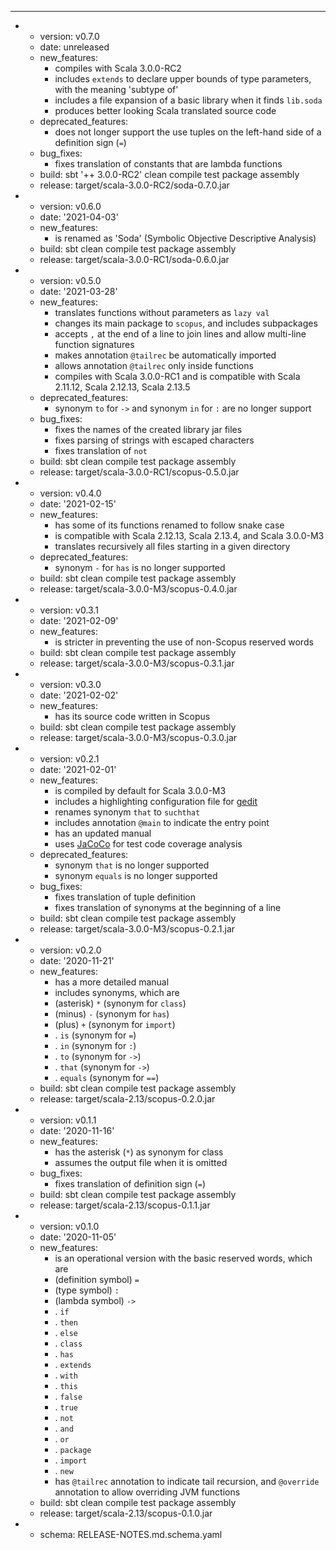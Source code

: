 ---
- - version: v0.7.0
  - date: unreleased
  - new_features:
    - compiles with Scala 3.0.0-RC2
    - includes `extends` to declare upper bounds of type parameters, with the meaning 'subtype of'
    - includes a file expansion of a basic library when it finds `lib.soda`
    - produces better looking Scala translated source code
  - deprecated_features:
    - does not longer support the use tuples on the left-hand side of a definition sign (`=`)
  - bug_fixes:
    - fixes translation of constants that are lambda functions
  - build: sbt '++ 3.0.0-RC2' clean compile test package assembly
  - release: target/scala-3.0.0-RC2/soda-0.7.0.jar
- - version: v0.6.0
  - date: '2021-04-03'
  - new_features:
    - is renamed as 'Soda' (Symbolic Objective Descriptive Analysis)
  - build: sbt clean compile test package assembly
  - release: target/scala-3.0.0-RC1/soda-0.6.0.jar
- - version: v0.5.0
  - date: '2021-03-28'
  - new_features:
    - translates functions without parameters as `lazy val`
    - changes its main package to `scopus`, and includes subpackages
    - accepts `,` at the end of a line to join lines and allow multi-line function signatures
    - makes annotation `@tailrec` be automatically imported
    - allows annotation `@tailrec` only inside functions
    - compiles with Scala 3.0.0-RC1 and is compatible with Scala 2.11.12, Scala 2.12.13, Scala 2.13.5
  - deprecated_features:
    - synonym `to` for `->` and synonym `in` for `:` are no longer support
  - bug_fixes:
    - fixes the names of the created library jar files
    - fixes parsing of strings with escaped characters
    - fixes translation of `not`
  - build: sbt clean compile test package assembly
  - release: target/scala-3.0.0-RC1/scopus-0.5.0.jar
- - version: v0.4.0
  - date: '2021-02-15'
  - new_features:
    - has some of its functions renamed to follow snake case
    - is compatible with Scala 2.12.13, Scala 2.13.4, and Scala 3.0.0-M3
    - translates recursively all files starting in a given directory
  - deprecated_features:
    - synonym `-` for `has` is no longer supported
  - build: sbt clean compile test package assembly
  - release: target/scala-3.0.0-M3/scopus-0.4.0.jar
- - version: v0.3.1
  - date: '2021-02-09'
  - new_features:
    - is stricter in preventing the use of non-Scopus reserved words
  - build: sbt clean compile test package assembly
  - release: target/scala-3.0.0-M3/scopus-0.3.1.jar
- - version: v0.3.0
  - date: '2021-02-02'
  - new_features:
    - has its source code written in Scopus
  - build: sbt clean compile test package assembly
  - release: target/scala-3.0.0-M3/scopus-0.3.0.jar
- - version: v0.2.1
  - date: '2021-02-01'
  - new_features:
    - is compiled by default for Scala 3.0.0-M3
    - includes a highlighting configuration file for [gedit](https://gitlab.gnome.org/GNOME/gedit/)
    - renames synonym `that` to `suchthat`
    - includes annotation `@main` to indicate the entry point
    - has an updated manual
    - uses [JaCoCo](https://www.eclemma.org/jacoco/) for test code coverage analysis
  - deprecated_features:
    - synonym `that` is no longer supported
    - synonym `equals` is no longer supported
  - bug_fixes:
    - fixes translation of tuple definition
    - fixes translation of synonyms at the beginning of a line
  - build: sbt clean compile test package assembly
  - release: target/scala-3.0.0-M3/scopus-0.2.1.jar
- - version: v0.2.0
  - date: '2020-11-21'
  - new_features:
    - has a more detailed manual
    - includes synonyms, which are
    - (asterisk) `*` (synonym for `class`)
    - (minus) `-` (synonym for `has`)
    - (plus) `+` (synonym for `import`)
    - . `is` (synonym for `=`)
    - . `in` (synonym for `:`)
    - . `to` (synonym for `->`)
    - . `that` (synonym for `->`)
    - . `equals` (synonym for `==`)
  - build: sbt clean compile test package assembly
  - release: target/scala-2.13/scopus-0.2.0.jar
- - version: v0.1.1
  - date: '2020-11-16'
  - new_features:
    - has the asterisk (`*`) as synonym for class
    - assumes the output file when it is omitted
  - bug_fixes:
    - fixes translation of definition sign (`=`)
  - build: sbt clean compile test package assembly
  - release: target/scala-2.13/scopus-0.1.1.jar
- - version: v0.1.0
  - date: '2020-11-05'
  - new_features:
    - is an operational version with the basic reserved words, which are
    - (definition symbol) `=`
    - (type symbol) `:`
    - (lambda symbol) `->`
    - . `if`
    - . `then`
    - . `else`
    - . `class`
    - . `has`
    - . `extends`
    - . `with`
    - . `this`
    - . `false`
    - . `true`
    - . `not`
    - . `and`
    - . `or`
    - . `package`
    - . `import`
    - . `new`
    - has `@tailrec` annotation to indicate tail recursion, and `@override` annotation to allow overriding JVM functions
  - build: sbt clean compile test package assembly
  - release: target/scala-2.13/scopus-0.1.0.jar
- - schema: RELEASE-NOTES.md.schema.yaml


